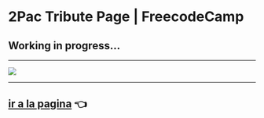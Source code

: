 # 2Pac Tribute Page | FreecodeCamp

## Working in progress...
---

![](https://i.imgur.com/joW87mk.png)
 
 ---

 ## [ir a la pagina](https://heric-olier.github.io/2Pac-Tribute-Page-FCC/) 👈


